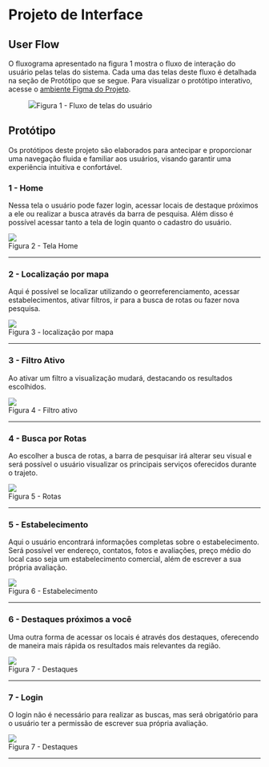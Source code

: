 
# Projeto de Interface

## User Flow


O fluxograma apresentado na figura 1 mostra o fluxo de interação do usuário pelas telas do sistema. Cada uma das telas deste fluxo é detalhada na seção de Protótipo que se segue. Para visualizar o protótipo interativo, acesse o <a href="https://www.figma.com/proto/ejFv1BhSGfapMhtXNPPIap/Untitled?type=design&t=dSEg5uWy2gNSiAJZ-1&scaling=scale-down&page-id=0%3A1&node-id=6-431&starting-point-node-id=6%3A431&show-proto-sidebar=1&mode=design">ambiente Figma do Projeto</a>.

<figure>
  <img src="https://github.com/ICEI-PUC-Minas-PMV-ADS/pmv-ads-2024-1-e1-proj-web-t8-pmv-ads-2024-1-e1-projmyplaces/blob/main/documentos/img/Fluxo-de-telas.png"
    <figcaption>Figura 1 - Fluxo de telas do usuário
</figure>

## Protótipo

Os protótipos deste projeto são elaborados para antecipar e proporcionar uma navegação fluida e familiar aos usuários, visando garantir uma experiência intuitiva e confortável.

### 1 - Home

Nessa tela o usuário pode fazer login, acessar locais de destaque próximos a ele ou realizar a busca através da barra de pesquisa. Além disso é possível acessar tanto a tela de login quanto o cadastro do usuário.

</figure>
  <img src="https://github.com/ICEI-PUC-Minas-PMV-ADS/pmv-ads-2024-1-e1-proj-web-t8-pmv-ads-2024-1-e1-projmyplaces/blob/main/documentos/img/1-Home.png"> 
    <figcaption>Figura 2 - Tela Home
</figure>
<hr>

### 2 - Localizaçáo por mapa

Aqui é possível se localizar utilizando o georreferenciamento, acessar estabelecimentos, ativar filtros, ir para a busca de rotas ou fazer nova pesquisa.

</figure>
  <img src="https://github.com/ICEI-PUC-Minas-PMV-ADS/pmv-ads-2024-1-e1-proj-web-t8-pmv-ads-2024-1-e1-projmyplaces/blob/main/documentos/img/2-Busca-mapa.png"> 
    <figcaption>Figura 3 - localização por mapa
</figure>
<hr>

### 3 - Filtro Ativo

Ao ativar um filtro a visualização mudará, destacando os resultados escolhidos.

</figure>
  <img src="https://github.com/ICEI-PUC-Minas-PMV-ADS/pmv-ads-2024-1-e1-proj-web-t8-pmv-ads-2024-1-e1-projmyplaces/blob/main/documentos/img/3-Filtro-Ativo.png"> 
    <figcaption>Figura 4 - Filtro ativo
</figure>
<hr>

### 4 - Busca por Rotas

Ao escolher a busca de rotas, a barra de pesquisar irá alterar seu visual e será possível o usuário visualizar os principais serviços oferecidos durante o trajeto.

</figure>
  <img src="https://github.com/ICEI-PUC-Minas-PMV-ADS/pmv-ads-2024-1-e1-proj-web-t8-pmv-ads-2024-1-e1-projmyplaces/blob/main/documentos/img/4-Busca-por-rotas.png"> 
    <figcaption>Figura 5 - Rotas
</figure>
<hr>

### 5 - Estabelecimento

Aqui o usuário encontrará informações completas sobre o estabelecimento. Será possível ver endereço, contatos, fotos e avaliações, preço médio do local caso seja um estabelecimento comercial, além de escrever a sua própria avaliação.

</figure>
  <img src="https://github.com/ICEI-PUC-Minas-PMV-ADS/pmv-ads-2024-1-e1-proj-web-t8-pmv-ads-2024-1-e1-projmyplaces/blob/main/documentos/img/5-Estabelecimento.png"> 
    <figcaption>Figura 6 - Estabelecimento
</figure>
<hr>

### 6 - Destaques próximos a você

Uma outra forma de acessar os locais é através dos destaques, oferecendo de maneira mais rápida os resultados mais relevantes da região.

</figure>
  <img src="https://github.com/ICEI-PUC-Minas-PMV-ADS/pmv-ads-2024-1-e1-proj-web-t8-pmv-ads-2024-1-e1-projmyplaces/blob/main/documentos/img/6-Destaques-proximos-a-voce.png"> 
    <figcaption>Figura 7 - Destaques
</figure>
<hr>

### 7 - Login

O login não é necessário para realizar as buscas, mas será obrigatório para o usuário ter a permissão de escrever sua própria avaliação.

</figure>
  <img src="https://github.com/ICEI-PUC-Minas-PMV-ADS/pmv-ads-2024-1-e1-proj-web-t8-pmv-ads-2024-1-e1-projmyplaces/blob/main/documentos/img/7-Login.jpg"> 
    <figcaption>Figura 7 - Destaques
</figure>
<hr>
